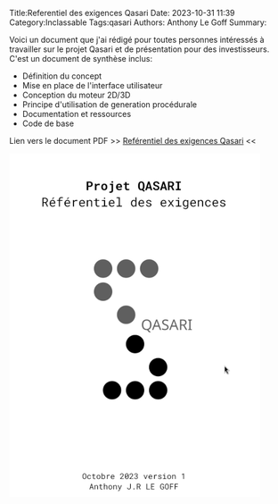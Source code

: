 Title:Referentiel des exigences Qasari
Date: 2023-10-31 11:39
Category:Inclassable
Tags:qasari
Authors: Anthony Le Goff
Summary:

Voici un document que j'ai rédigé pour toutes personnes intéressés à travailler sur le projet Qasari et de présentation pour des investisseurs. C'est un document de synthèse inclus:

* Définition du concept
* Mise en place de l'interface utilisateur
* Conception du moteur 2D/3D
* Principe d'utilisation de generation procédurale 
* Documentation et ressources
* Code de base

Lien vers le document PDF >> [Reférentiel des exigences Qasari](https://codeberg.org/legoffant/qasari/src/branch/main/docs/resume/referentiel-exigence-V1.pdf) <<

![cover qasari](images/qasari-cover.png)